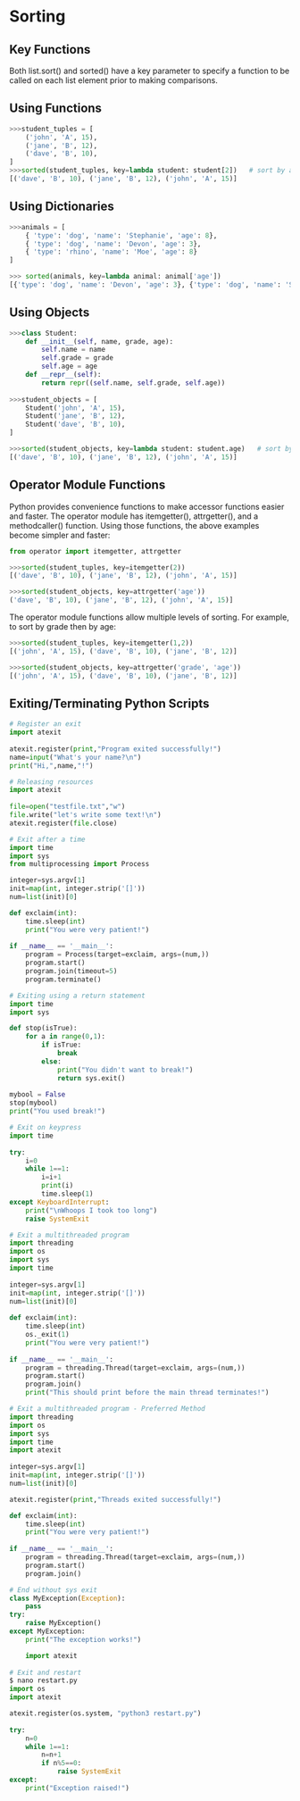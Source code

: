 # Sorting

## Key Functions

Both list.sort() and sorted() have a key parameter to specify a function to be called on each list element prior to making comparisons.

## Using Functions

```python
>>>student_tuples = [
    ('john', 'A', 15),
    ('jane', 'B', 12),
    ('dave', 'B', 10),
]
>>>sorted(student_tuples, key=lambda student: student[2])   # sort by age
[('dave', 'B', 10), ('jane', 'B', 12), ('john', 'A', 15)]
```

## Using Dictionaries

```python
>>>animals = [
    { 'type': 'dog', 'name': 'Stephanie', 'age': 8},
    { 'type': 'dog', 'name': 'Devon', 'age': 3},
    { 'type': 'rhino', 'name': 'Moe', 'age': 8}
]

>>> sorted(animals, key=lambda animal: animal['age'])
[{'type': 'dog', 'name': 'Devon', 'age': 3}, {'type': 'dog', 'name': 'Stephanie', 'age': 8}, {'type': 'rhino', 'name': 'Moe', 'age': 8}]
```
## Using Objects

```python
>>>class Student:
    def __init__(self, name, grade, age):
        self.name = name
        self.grade = grade
        self.age = age
    def __repr__(self):
        return repr((self.name, self.grade, self.age))
        
>>>student_objects = [
    Student('john', 'A', 15),
    Student('jane', 'B', 12),
    Student('dave', 'B', 10),
]

>>>sorted(student_objects, key=lambda student: student.age)   # sort by age
[('dave', 'B', 10), ('jane', 'B', 12), ('john', 'A', 15)]        
```

## Operator Module Functions

Python provides convenience functions to make accessor functions easier and faster. The operator module has itemgetter(), attrgetter(), and a methodcaller() function.
Using those functions, the above examples become simpler and faster:

```python
from operator import itemgetter, attrgetter

>>>sorted(student_tuples, key=itemgetter(2))
[('dave', 'B', 10), ('jane', 'B', 12), ('john', 'A', 15)]

>>>sorted(student_objects, key=attrgetter('age'))
('dave', 'B', 10), ('jane', 'B', 12), ('john', 'A', 15)]
```

The operator module functions allow multiple levels of sorting. For example, to sort by grade then by age:

```python
>>>sorted(student_tuples, key=itemgetter(1,2))
[('john', 'A', 15), ('dave', 'B', 10), ('jane', 'B', 12)]

>>>sorted(student_objects, key=attrgetter('grade', 'age'))
[('john', 'A', 15), ('dave', 'B', 10), ('jane', 'B', 12)]
```
## Exiting/Terminating Python Scripts

```python
# Register an exit
import atexit
 
atexit.register(print,"Program exited successfully!")
name=input("What's your name?\n")
print("Hi,",name,"!")

# Releasing resources
import atexit
 
file=open("testfile.txt","w")
file.write("let's write some text!\n")
atexit.register(file.close)

# Exit after a time
import time
import sys
from multiprocessing import Process

integer=sys.argv[1]
init=map(int, integer.strip('[]')) 
num=list(init)[0]

def exclaim(int): 
    time.sleep(int)
    print("You were very patient!")
 
if __name__ == '__main__':
    program = Process(target=exclaim, args=(num,))
    program.start()
    program.join(timeout=5)
    program.terminate()

# Exiting using a return statement
import time
import sys

def stop(isTrue): 
    for a in range(0,1):
        if isTrue:
            break
        else:
            print("You didn't want to break!")
            return sys.exit()
 
mybool = False
stop(mybool)
print("You used break!")

# Exit on keypress
import time
 
try:
    i=0
    while 1==1:
        i=i+1
        print(i)
        time.sleep(1)
except KeyboardInterrupt:
    print("\nWhoops I took too long")
    raise SystemExit

# Exit a multithreaded program
import threading
import os
import sys
import time
 
integer=sys.argv[1]
init=map(int, integer.strip('[]'))
num=list(init)[0]
 
def exclaim(int):
    time.sleep(int)
    os._exit(1)
    print("You were very patient!")
 
if __name__ == '__main__':
    program = threading.Thread(target=exclaim, args=(num,))
    program.start()
    program.join()
    print("This should print before the main thread terminates!")

# Exit a multithreaded program - Preferred Method
import threading
import os
import sys
import time
import atexit
 
integer=sys.argv[1]
init=map(int, integer.strip('[]'))
num=list(init)[0]

atexit.register(print,"Threads exited successfully!")

def exclaim(int):
    time.sleep(int)
    print("You were very patient!")
 
if __name__ == '__main__':
    program = threading.Thread(target=exclaim, args=(num,))
    program.start()
    program.join()

# End without sys exit
class MyException(Exception):
    pass
try:
    raise MyException()
except MyException:
    print("The exception works!")

    import atexit 
 
# Exit and restart
$ nano restart.py
import os
import atexit

atexit.register(os.system, "python3 restart.py")
 
try: 
    n=0
    while 1==1:
        n=n+1
        if n%5==0:
            raise SystemExit
except:
    print("Exception raised!")
```
